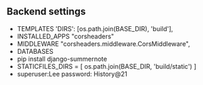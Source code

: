 ## Backend settings
- TEMPLATES  'DIRS': [os.path.join(BASE_DIR), 'build'],
- INSTALLED_APPS "corsheaders"
- MIDDLEWARE "corsheaders.middleware.CorsMiddleware",
- DATABASES 
- pip install django-summernote
- STATICFILES_DIRS = [
    os.path.join(BASE_DIR, 'build/static')
]
- superuser:Lee password: History@21
